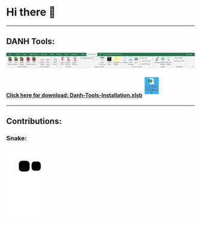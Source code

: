 # Hi there 👋
---
## DANH Tools:
![Danh Tools Screenshot](https://github.com/Duc-Anh-Ho/VBA-projects/blob/main/Images/Screenshot%202023-07-29%20174139.png)

#### [Click here for download: **Danh-Tools-Installation.xlsb**](https://github.com/Duc-Anh-Ho/VBA-projects/raw/main/Danh-Tools-Installation.xlsb)[<img src="https://github.com/Duc-Anh-Ho/VBA-projects/blob/main/Images/icon.png" alt="icon" width="50">](https://github.com/Duc-Anh-Ho/VBA-projects/raw/main/Danh-Tools-Installation.xlsb) 
---
## Contributions:
### Snake:
![snake gif](https://github.com/Duc-Anh-Ho/Duc-Anh-Ho/blob/output/github-contribution-grid-snake.svg)
<!-- ### Git Art Work: -->
<!-- ![gitartwork](gitartwork.svg) -->

<!-- <picture>
  <source media="(prefers-color-scheme: dark)" srcset="" />
  <source media="(prefers-color-scheme: light)" srcset="https://github.com/Duc-Anh-Ho/Duc-Anh-Ho/blob/output/github-contribution-grid-snake.gif" />
  <img alt="contributions-snake" src="https://github.com/Duc-Anh-Ho/Duc-Anh-Ho/blob/output/github-contribution-grid-snake.gif" />
</picture> -->

<!--
**Duc-Anh-Ho/Duc-Anh-Ho** is a ✨ _special_ ✨ repository because its `README.md` (this file) appears on your GitHub profile.

Here are some ideas to get you started:

- 🔭 I’m currently working on ...
- 🌱 I’m currently learning ...
- 👯 I’m looking to collaborate on ...
- 🤔 I’m looking for help with ...
- 💬 Ask me about ...
- 📫 How to reach me: ...
- 😄 Pronouns: ...
- ⚡ Fun fact: ...
-->
